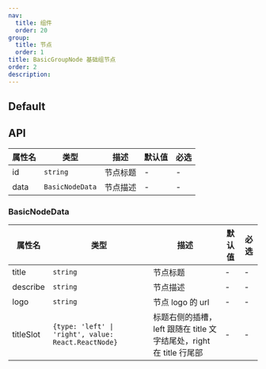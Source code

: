 ```yaml
---
nav:
  title: 组件
  order: 20
group:
  title: 节点
  order: 1
title: BasicGroupNode 基础组节点
order: 2
description:
---
```


## Default

<code src="./demos/index.tsx"></code>

## API

| 属性名 | 类型            | 描述     | 默认值 | 必选 |
| ------ | --------------- | -------- | ------ | ---- |
| id     | `string`        | 节点标题 | -      | -    |
| data   | `BasicNodeData` | 节点描述 | -      | -    |

### BasicNodeData

| 属性名    | 类型                                                | 描述                                                                | 默认值 | 必选 |
| --------- | --------------------------------------------------- | ------------------------------------------------------------------- | ------ | ---- |
| title     | `string`                                            | 节点标题                                                            | -      | -    |
| describe  | `string`                                            | 节点描述                                                            | -      | -    |
| logo      | `string`                                            | 节点 logo 的 url                                                    | -      | -    |
| titleSlot | `{type: 'left' \| 'right', value: React.ReactNode}` | 标题右侧的插槽，left 跟随在 title 文字结尾处，right 在 title 行尾部 | -      | -    |
